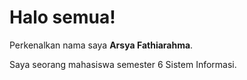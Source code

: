 # Halo semua! 

Perkenalkan nama saya **Arsya Fathiarahma**.

Saya seorang mahasiswa semester 6 Sistem Informasi.
